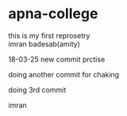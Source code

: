 # apna-college
this is my first reprosetry
<br>
imran badesab(amity)


18-03-25
new commit
prctise

doing another commit for chaking

doing 3rd commit

imran 
